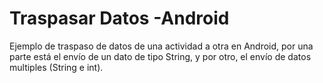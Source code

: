 # Traspasar Datos -Android

Ejemplo de traspaso de datos de una actividad a otra en Android, por una parte está el envío de un dato de tipo String, y por otro, el envío de datos multiples (String e int).
